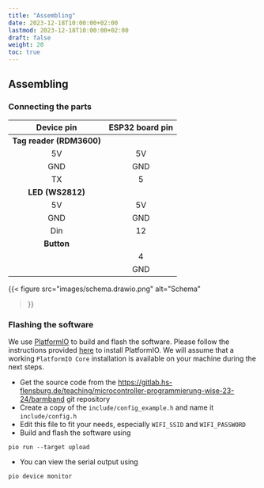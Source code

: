 ```yaml
---
title: "Assembling"
date: 2023-12-18T10:00:00+02:00
lastmod: 2023-12-18T10:00:00+02:00
draft: false
weight: 20
toc: true
---
```

## Assembling

### Connecting the parts


|      Device pin     | ESP32 board pin |
|:-------------------:|:---------------:|
| **Tag reader (RDM3600)** | |
|         5V         |        5V       |
| GND | GND |
| TX | 5 |
| **LED (WS2812)** | |
| 5V | 5V   |
| GND | GND |
| Din |        12       |
| **Button**  | |
|        | 4 |
|        | GND      |

{{< figure
  src="images/schema.drawio.png"
  alt="Schema"
>}}

### Flashing the software

We use [PlatformIO](https://platformio.org/) to build and flash the software.
Please follow the instructions provided [here](https://platformio.org/install/integration) to install PlatformIO.
We will assume that a working `PlatformIO Core` installation is available on your machine during the next steps.

- Get the source code from the https://gitlab.hs-flensburg.de/teaching/microcontroller-programmierung-wise-23-24/barmband git repository
- Create a copy of the `include/config_example.h` and name it `include/config.h`
- Edit this file to fit your needs, especially `WIFI_SSID`  and `WIFI_PASSWORD`
- Build and flash the software using
```shell
pio run --target upload
```
- You can view the serial output using
```shell
pio device monitor
```
